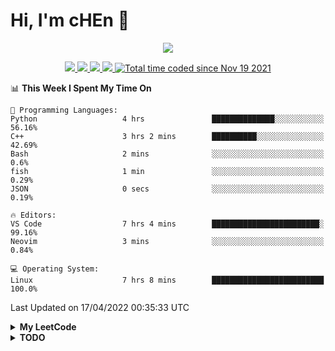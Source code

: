 <!--
**chenjiyan2001/chenjiyan2001** is a ✨ _special_ ✨ repository because its `README.md` (this file) appears on your GitHub profile.

Here are some ideas to get you started:

- 🔭 I’m currently working on ...
- 🌱 I’m currently learning ...
- 👯 I’m looking to collaborate on ...
- 🤔 I’m looking for help with ...
- 💬 Ask me about ...
- 📫 How to reach me: ...
- 😄 Pronouns: ...
- ⚡ Fun fact: ...
-->

# Hi, I'm cHEn :wave: 
<p align="center">
  <a href="https://github.com/chenjiyan2001" class="rich-diff-level-one">
    <img src="https://github-readme-stats.vercel.app/api?username=chenjiyan2001&show_icons=true&theme=onedark">
  </a>
</p>

<p align="center">
  <a href="https://github.com/chenjiyan2001">
    <img src="https://badges.pufler.dev/visits/chenjiyan2001/chenjiyan2001?style=flat-square&color=black&logo=github">
  </a>
  <a href="https://github.com/chenjiyan2001">
    <img src="https://badges.pufler.dev/years/chenjiyan2001?style=flat-square&color=black&logo=github">
  </a>
  <a href="https://github.com/chenjiyan2001?tab=repositories">
    <img src="https://badges.pufler.dev/repos/chenjiyan2001?style=flat-square&color=black&logo=github">
  </a>
  <a href="https://github.com/chenjiyan2001">
    <img src="https://badges.pufler.dev/commits/monthly/chenjiyan2001?style=flat-square&color=black&logo=github">
  </a>
  <a href="https://wakatime.com/@8d643437-66da-4afa-bfae-3b4a5bb9b1c7">
    <img src="https://wakatime.com/badge/user/8d643437-66da-4afa-bfae-3b4a5bb9b1c7.svg" alt="Total time coded since Nov 19 2021" />
  </a>
</p>

<!--START_SECTION:waka-->
📊 **This Week I Spent My Time On** 

```text
💬 Programming Languages: 
Python                   4 hrs               ██████████████░░░░░░░░░░░   56.16% 
C++                      3 hrs 2 mins        ██████████░░░░░░░░░░░░░░░   42.69% 
Bash                     2 mins              ░░░░░░░░░░░░░░░░░░░░░░░░░   0.6% 
fish                     1 min               ░░░░░░░░░░░░░░░░░░░░░░░░░   0.29% 
JSON                     0 secs              ░░░░░░░░░░░░░░░░░░░░░░░░░   0.19%

🔥 Editors: 
VS Code                  7 hrs 4 mins        ████████████████████████░   99.16% 
Neovim                   3 mins              ░░░░░░░░░░░░░░░░░░░░░░░░░   0.84%

💻 Operating System: 
Linux                    7 hrs 8 mins        █████████████████████████   100.0%

```


 Last Updated on 17/04/2022 00:35:33 UTC
<!--END_SECTION:waka-->

<details>

  <summary><b>My LeetCode</b></summary>

  <p align="center">
     <img src="https://stats.justsong.cn/api/leetcode?username=Maybe_one_day&cn=true">
  </p>

</details>

<details>
  <summary><b>TODO</b></summary> 
  
  :black_square_button: neovim学习  
  :black_square_button: 图入门(熟练)  
  :black_square_button: 枚举  
  :black_square_button: 前缀和入门  
  :black_square_button: 排序入门    
  :black_square_button: 树进阶(并查集, AVL, 红黑树, B树, B+树)  
  :black_square_button: 分治法  
  :heavy_minus_sign: 树状数组练习(没找到合适难度的, 暂且搁置)  
  :heavy_minus_sign: 线段树学习(延后, 先学习其他基础算法)  
  :heavy_minus_sign: 学习fun-rec项目(等待作者更新)  
  :heavy_check_mark: bash脚本入门   
  :heavy_check_mark: 动态规划入门   
  :heavy_check_mark: colemak键位练习 
</details>
